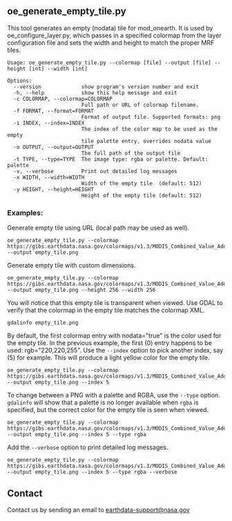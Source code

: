 ## oe_generate_empty_tile.py

This tool generates an empty (nodata) tile for mod_onearth. It is used by oe_configure_layer.py, which passes in a specified colormap from the layer configuration file and sets the width and height to match the proper MRF tiles.

```
Usage: oe_generate_empty_tile.py --colormap [file] --output [file] --height [int] --width [int] 

Options:
  --version             show program's version number and exit
  -h, --help            show this help message and exit
  -c COLORMAP, --colormap=COLORMAP
                        Full path or URL of colormap filename.
  -f FORMAT, --format=FORMAT
                        Format of output file. Supported formats: png
  -i INDEX, --index=INDEX
                        The index of the color map to be used as the empty
                        tile palette entry, overrides nodata value
  -o OUTPUT, --output=OUTPUT
                        The full path of the output file
  -t TYPE, --type=TYPE  The image type: rgba or palette. Default: palette
  -v, --verbose         Print out detailed log messages
  -x WIDTH, --width=WIDTH
                        Width of the empty tile  (default: 512)
  -y HEIGHT, --height=HEIGHT
                        Height of the empty tile (default: 512)
```

### Examples:

Generate empty tile using URL (local path may be used as well).
```
oe_generate_empty_tile.py --colormap https://gibs.earthdata.nasa.gov/colormaps/v1.3/MODIS_Combined_Value_Added_AOD_v6.xml --output empty_tile.png
```
Generate empty tile with custom dimensions.
```
oe_generate_empty_tile.py --colormap https://gibs.earthdata.nasa.gov/colormaps/v1.3/MODIS_Combined_Value_Added_AOD_v6.xml --output empty_tile.png --height 256 --width 256
```
You will notice that this empty tile is transparent when viewed. Use GDAL to verify that the colormap in the empty tile matches the colormap XML.
```
gdalinfo empty_tile.png
```
By default, the first colormap entry with nodata="true" is the color used for the empty tile. In the previous example, the first (0) entry happens to be used: rgb="220,220,255". Use the `--index` option to pick another index, say (5) for example. This will produce a light yellow color for the empty tile.
```
oe_generate_empty_tile.py --colormap https://gibs.earthdata.nasa.gov/colormaps/v1.3/MODIS_Combined_Value_Added_AOD_v6.xml --output empty_tile.png --index 5
```
To change between a PNG with a palette and RGBA, use the `--type` option. `gdalinfo` will show that a palette is no longer available when `rgba` is specified, but the correct color for the empty tile is seen when viewed.
```
oe_generate_empty_tile.py --colormap https://gibs.earthdata.nasa.gov/colormaps/v1.3/MODIS_Combined_Value_Added_AOD_v6.xml --output empty_tile.png --index 5 --type rgba
```
Add the `--verbose` option to print detailed log messages.
```
oe_generate_empty_tile.py --colormap https://gibs.earthdata.nasa.gov/colormaps/v1.3/MODIS_Combined_Value_Added_AOD_v6.xml --output empty_tile.png --index 5 --type rgba --verbose
```

## Contact

Contact us by sending an email to
[earthdata-support@nasa.gov](mailto:earthdata-support@nasa.gov)

